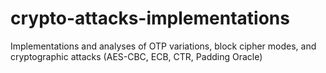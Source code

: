 # crypto-attacks-implementations
Implementations and analyses of OTP variations, block cipher modes, and cryptographic attacks (AES-CBC, ECB, CTR, Padding Oracle)
